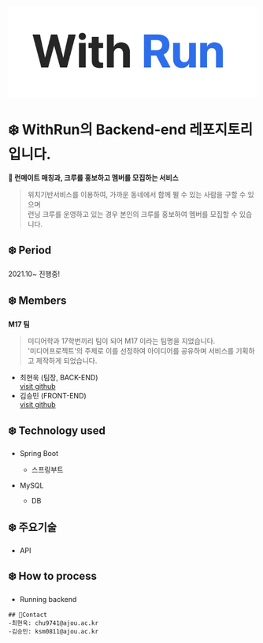 
![logo](./WithRunLogo.png)  

# ❄️ WithRun의 Backend-end 레포지토리입니다.

**🧿 런메이트 매칭과, 크루를 홍보하고 멤버를 모집하는 서비스** 

> 위치기반서비스를 이용하여, 가까운 동네에서 함께 뛸 수 있는 사람을 구할 수 있으며  
> 런닝 크루를 운영하고 있는 경우 본인의 크루를 홍보하여 멤버를 모집할 수 있습니다.   

## ❄️ Period  
2021.10~ 진행중!  

## ❄️ Members
**M17 팀**  
> 미디어학과 17학번끼리 팀이 되어 M17 이라는 팀명을 지었습니다.  
> '미디어프로젝트'의 주제로 이를 선정하여 아이디어를 공유하며 서비스를 기획하고 제작하게 되었습니다.  

* 최현욱 (팀장, BACK-END)  
[visit github](https://github.com/chu9741)  
* 김승민 (FRONT-END)  
[visit github](https://github.com/turfguy)  


## ❄️ Technology used  

  *  Spring Boot
        - 스프링부트
  
  * MySQL
      - DB
 
## ❄️ 주요기술 
* API


## ❄️ How to process 
* Running backend

```
## 🌈Contact
-최현욱: chu9741@ajou.ac.kr  
-김승민: ksm0811@ajou.ac.kr  
